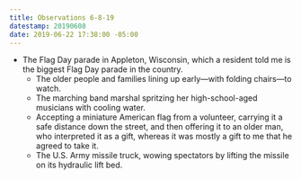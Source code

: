 ```yaml
---
title: Observations 6-8-19
datestamp: 20190608
date: 2019-06-22 17:38:00 -05:00
---
```


- The Flag Day parade in Appleton, Wisconsin, which a resident told me is the biggest Flag Day parade in the country.
	- The older people and families lining up early—with folding chairs—to watch.
	- The marching band marshal spritzing her high-school-aged musicians with cooling water.
	- Accepting a miniature American flag from a volunteer, carrying it a safe distance down the street, and then offering it to an older man, who interpreted it as a gift, whereas it was mostly a gift to me that he agreed to take it.
	- The U.S. Army missile truck, wowing spectators by lifting the missile on its hydraulic lift bed.
